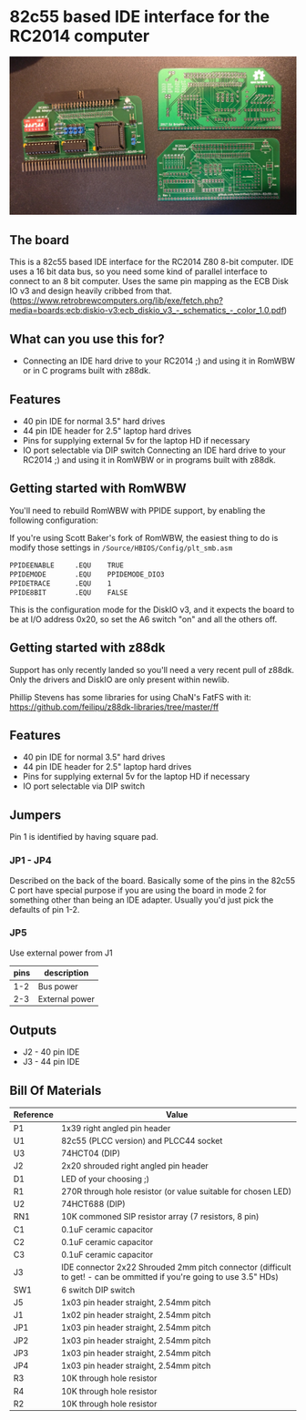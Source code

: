 # 82c55 based IDE interface for the RC2014 computer

![Picture of the board](./board.jpg?raw=true)

## The board
This is a 82c55 based IDE interface for the RC2014 Z80 8-bit computer. IDE uses a 16 bit data bus, so you need some kind of parallel interface to connect to an 8 bit computer.
Uses the same pin mapping as the ECB Disk IO v3 and design heavily cribbed from that. (https://www.retrobrewcomputers.org/lib/exe/fetch.php?media=boards:ecb:diskio-v3:ecb_diskio_v3_-_schematics_-_color_1.0.pdf)

## What can you use this for?

* Connecting an IDE hard drive to your RC2014 ;) and using it in RomWBW or in C programs built with z88dk.

## Features

* 40 pin IDE for normal 3.5" hard drives
* 44 pin IDE header for 2.5" laptop hard drives
* Pins for supplying external 5v for the laptop HD if necessary
* IO port selectable via DIP switch
Connecting an IDE hard drive to your RC2014 ;) and using it in RomWBW or in programs built with z88dk.

## Getting started with RomWBW
You'll need to rebuild RomWBW with PPIDE support, by enabling the following configuration:

If you're using Scott Baker's fork of RomWBW, the easiest thing to do is modify those settings in ```/Source/HBIOS/Config/plt_smb.asm```

```
PPIDEENABLE     .EQU    TRUE    
PPIDEMODE       .EQU    PPIDEMODE_DIO3  
PPIDETRACE      .EQU    1              
PPIDE8BIT       .EQU    FALSE    
```

This is the configuration mode for the DiskIO v3, and it expects the board to be at I/O address 0x20, so set the A6 switch "on" and all the others off.

## Getting started with z88dk
Support has only recently landed  so you'll need a very recent pull of z88dk.
Only the drivers and DiskIO are only present within newlib.

Phillip Stevens has some libraries for using ChaN's FatFS with it:
https://github.com/feilipu/z88dk-libraries/tree/master/ff

## Features

* 40 pin IDE for normal 3.5" hard drives
* 44 pin IDE header for 2.5" laptop hard drives
* Pins for supplying external 5v for the laptop HD if necessary
* IO port selectable via DIP switch

## Jumpers

Pin 1 is identified by having square pad.

### JP1 - JP4
Described on the back of the board. Basically some of the pins in the 82c55 C port have special purpose if you are using the board in mode 2 for something other than being an IDE adapter. Usually you'd just pick the defaults of pin 1-2.

### JP5
Use external power from J1

pins|description
----|------------
1-2 | Bus power
2-3 | External power

## Outputs

* J2 - 40 pin IDE
* J3 - 44 pin IDE

## Bill Of Materials

Reference| Value
---------|------
P1|1x39 right angled pin header
U1|82c55 (PLCC version) and PLCC44 socket
U3|74HCT04 (DIP)
J2|2x20 shrouded right angled pin header
D1|LED of your choosing ;)
R1|270R through hole resistor (or value suitable for chosen LED)
U2|74HCT688 (DIP)
RN1|10K commoned SIP resistor array (7 resistors, 8 pin)
C1|0.1uF ceramic capacitor
C2|0.1uF ceramic capacitor
C3|0.1uF ceramic capacitor
J3|IDE connector 2x22 Shrouded 2mm pitch connector (difficult to get! - can be ommitted if you're going to use 3.5" HDs)
SW1|6 switch DIP switch
J5|1x03 pin header straight, 2.54mm pitch
J1|1x02 pin header straight, 2.54mm pitch
JP1|1x03 pin header straight, 2.54mm pitch
JP2|1x03 pin header straight, 2.54mm pitch
JP3|1x03 pin header straight, 2.54mm pitch
JP4|1x03 pin header straight, 2.54mm pitch
R3|10K through hole resistor
R4|10K through hole resistor
R2|10K through hole resistor
